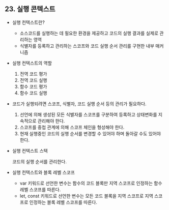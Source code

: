 ## 23. 실행 콘텍스트

- 실행 컨텍스트란?
    - 소스코드를 실행하는 데 필요한 환경을 제공하고 코드의 실행 결과를 실제로 관리하는 영역
    - 식별자를 등록하고 관리하는 스코프와 코드 실행 순서 관리를 구현한 내부 매커니즘

- 실행 컨텍스트의 역할
    1. 전역 코드 평가
    2. 전역 코드 실행
    3. 함수 코드 평가
    4. 함수 코드 실행

- 코드가 실행되려면 스코프, 식별자, 코드 실행 순서 등의 관리가 필요하다.
    1. 선언에 의해 생성된 모든 식별자를 스코프를 구분하여 등록하고 상태변화를 지속적으로 관리해야 한다.
    2. 스코프를 중첩 관계에 의해 스코프 체인을 형성해야 한다.
    3. 현재 실행중인 코드의 실행 순서를 변경할 수 있어야 하며 돌아갈 수도 있어야 한다.

- 실행 컨텍스트 스택
    
    코드의 실행 순서를 관리한다.
    

- 실행 컨텍스트와 블록 레벨 스코프
    - var 키워드로 선언한 변수는 함수의 코드 블록만 지역 스코프로 인정하는 함수 레벨 스코프를 따른다.
    - let, const 키워드로 선언한 변수는 모든 코드 블록을 지역 스코프로 지역 스코프로 인정하는 블록 레벨 스코프를 따른다.
